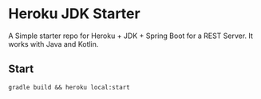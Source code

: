 # Heroku JDK Starter

A Simple starter repo for Heroku + JDK + Spring Boot for a REST Server. It works with Java and Kotlin.

## Start

    gradle build && heroku local:start
